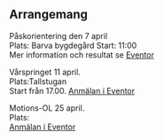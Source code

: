 ## Arrangemang

Påskorientering den 7 april  
Plats: Barva bygdegård
Start: 11:00  
Mer information och resultat se [Eventor](https://eventor.orientering.se/Events/Show/40272)
  
    
Vårspringet 11 april.   
Plats:Tallstugan  
Start från 17.00.  [Anmälan i Eventor](https://eventor.orientering.se/Events/Show/44946)


Motions-OL 25 april.  
Plats:  
[Anmälan i Eventor](https://eventor.orientering.se/Events/Show/45005)
